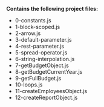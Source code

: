 __Contains the following project files:__  
* 0-constants.js  
* 1-block-scoped.js  
* 2-arrow.js  
* 3-default-parameter.js  
* 4-rest-parameter.js  
* 5-spread-operator.js  
* 6-string-interpolation.js  
* 7-getBudgetObject.js  
* 8-getBudgetCurrentYear.js  
* 9-getFullBudget.js  
* 10-loops.js  
* 11-createEmployeesObject.js  
* 12-createReportObject.js